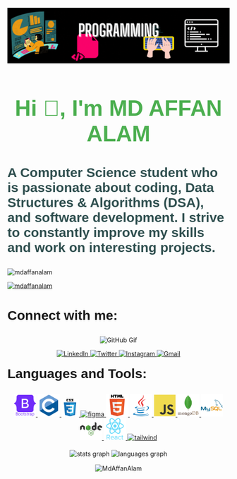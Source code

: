 ![logo](https://github.com/MdAffanAlam/MdAffanAlam/blob/main/BannerNew.gif)

<h1 align="center" style="font-family: 'Arial', sans-serif; font-size: 50px; color: #4CAF50;">Hi 👋, I'm MD AFFAN ALAM</h1>
<h3  style="font-family: 'Arial', sans-serif; font-size: 30px; color: #2F4F4F;">
  A Computer Science student who is passionate about coding, Data Structures & Algorithms (DSA), and software development.
  I strive to constantly improve my skills and work on interesting projects.
</h3>

<p align="left"> 
  <img src="https://komarev.com/ghpvc/?username=MdAffanAlam&label=Profile%20views&color=0e75b6&style=flat" alt="mdaffanalam" /> 
</p>

<p align="left"> 
  <a href="https://github.com/ryo-ma/github-profile-trophy">
    <img src="https://github-profile-trophy.vercel.app/?username=mdaffanalam" alt="mdaffanalam" />
  </a> 
</p>

<h3 align="left" style="font-family: 'Arial', sans-serif; font-size: 30px;">Connect with me:</h3>

<p align="center">
  <img src="https://github.com/MdAffanAlam/MdAffanAlam/blob/main/GithubGif.gif?raw=true" alt="GitHub Gif" width="250" height="250"/>
</p>

<p align="center">
  <a href="https://www.linkedin.com/in/md-affan-alam-839487241" target="_blank">
    <img src="https://img.shields.io/static/v1?message=LinkedIn&logo=linkedin&label=&color=0a66c2&logoColor=white&style=for-the-badge" alt="LinkedIn" height="35" />
  </a>
  <a href="https://x.com/MdAffanAlam8" target="_blank">
    <img src="https://img.shields.io/static/v1?message=Twitter&logo=twitter&label=&color=1DA1F2&logoColor=white&style=for-the-badge" alt="Twitter" height="35" />
  </a>
  <a href="https://instagram.com/md_affanalam1" target="_blank">
    <img src="https://img.shields.io/static/v1?message=Instagram&logo=instagram&label=&color=E4405F&logoColor=white&style=for-the-badge" alt="Instagram" height="35" />
  </a>
  <a href="mailto:mdaffanala2022@gmail.com" target="_blank">
    <img src="https://img.shields.io/static/v1?message=Gmail&logo=gmail&label=&color=D14836&logoColor=white&style=for-the-badge" alt="Gmail" height="35" />
  </a>
</p>

<h3 align="left" style="font-family: 'Arial', sans-serif; font-size: 30px; margin-top:20px;">Languages and Tools:</h3>

<p align="center">
  <a href="https://getbootstrap.com" target="_blank" rel="noreferrer">
    <img src="https://raw.githubusercontent.com/devicons/devicon/master/icons/bootstrap/bootstrap-plain-wordmark.svg" alt="bootstrap" width="50" height="50"/>
  </a>
  <a href="https://www.cprogramming.com/" target="_blank" rel="noreferrer">
    <img src="https://raw.githubusercontent.com/devicons/devicon/master/icons/c/c-original.svg" alt="c" width="50" height="50"/>
  </a>
  <a href="https://www.w3schools.com/css/" target="_blank" rel="noreferrer">
    <img src="https://raw.githubusercontent.com/devicons/devicon/master/icons/css3/css3-original-wordmark.svg" alt="css3" width="40" height="40"/>
  </a>
  <a href="https://www.figma.com/" target="_blank" rel="noreferrer">
    <img src="https://www.vectorlogo.zone/logos/figma/figma-icon.svg" alt="figma" width="50" height="50"/>
  </a>
  <a href="https://www.w3.org/html/" target="_blank" rel="noreferrer">
    <img src="https://raw.githubusercontent.com/devicons/devicon/master/icons/html5/html5-original-wordmark.svg" alt="html5" width="50" height="50"/>
  </a>
  <a href="https://www.java.com" target="_blank" rel="noreferrer">
    <img src="https://raw.githubusercontent.com/devicons/devicon/master/icons/java/java-original.svg" alt="java" width="50" height="50"/>
  </a>
  <a href="https://developer.mozilla.org/en-US/docs/Web/JavaScript" target="_blank" rel="noreferrer">
    <img src="https://raw.githubusercontent.com/devicons/devicon/master/icons/javascript/javascript-original.svg" alt="javascript" width="50" height="50"/>
  </a>
  <a href="https://www.mongodb.com/" target="_blank" rel="noreferrer">
    <img src="https://raw.githubusercontent.com/devicons/devicon/master/icons/mongodb/mongodb-original-wordmark.svg" alt="mongodb" width="50" height="50"/>
  </a>
  <a href="https://www.mysql.com/" target="_blank" rel="noreferrer">
    <img src="https://raw.githubusercontent.com/devicons/devicon/master/icons/mysql/mysql-original-wordmark.svg" alt="mysql" width="50" height="50"/>
  </a>
  <a href="https://nodejs.org" target="_blank" rel="noreferrer">
    <img src="https://raw.githubusercontent.com/devicons/devicon/master/icons/nodejs/nodejs-original-wordmark.svg" alt="nodejs" width="50" height="50"/>
  </a>
  <a href="https://reactjs.org/" target="_blank" rel="noreferrer">
    <img src="https://raw.githubusercontent.com/devicons/devicon/master/icons/react/react-original-wordmark.svg" alt="react" width="50" height="50"/>
  </a>
  <a href="https://tailwindcss.com/" target="_blank" rel="noreferrer">
    <img src="https://www.vectorlogo.zone/logos/tailwindcss/tailwindcss-icon.svg" alt="tailwind" width="50" height="50"/>
  </a>
</p>

<div align="center" style="margin-top:20px;">
  <img src="https://github-readme-stats.vercel.app/api/top-langs?username=mdaffanalam&show_icons=true&locale=en&layout=compact&theme=highcontrast" height="125" alt="stats graph"  />
  <img src="https://github-readme-stats.vercel.app/api?username=mdaffanalam&show_icons=true&locale=en&theme=highcontrast" height="125" alt="languages graph"  />
</div>

<p align="center">
  <img align="center" src="https://github-readme-streak-stats.herokuapp.com/?user=mdaffanalam&theme=highcontrast" alt="MdAffanAlam" />
</p>
